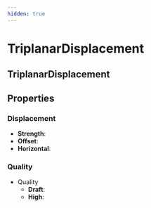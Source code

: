 ```yaml
---
hidden: true
---
```


# TriplanarDisplacement

## TriplanarDisplacement

## Properties

### Displacement

* **Strength**:
* **Offset**:
* **Horizontal**:

### Quality

* Quality
  * **Draft**:
  * **High**:
